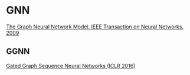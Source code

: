 # GNN
[The Graph Neural Network Model. IEEE Transaction on Neural Networks, 2009](https://repository.hkbu.edu.hk/cgi/viewcontent.cgi?article=1000&context=vprd_ja)  
## GGNN
[Gated Graph Sequence Neural Networks (ICLR 2016)](https://arxiv.org/abs/1511.05493)  